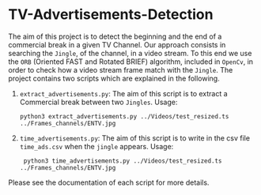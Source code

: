 # TV-Advertisements-Detection

The aim of this project is to detect the beginning and the end of a commercial break in a given TV Channel. Our approach consists in searching the `Jingle`, of the channel, in a video stream. To this end we use the `ORB` (Oriented FAST and Rotated BRIEF) algorithm, included in `OpenCv`, in order to check how a video stream frame match with the `Jingle`. The project contains two scripts which are explained in the following.

1.  `extract_advertisements.py`: The aim of this script is to extract a Commercial break between two `Jingles`.
Usage: 
        
        python3 extract_advertisements.py ../Videos/test_resized.ts ../Frames_channels/ENTV.jpg

2. `time_advertisements.py`: The aim of this script is to write in the csv file `time_ads.csv` when the `jingle` appears.
Usage:

        python3 time_advertisements.py ../Videos/test_resized.ts ../Frames_channels/ENTV.jpg

Please see the documentation of each script for more details.
